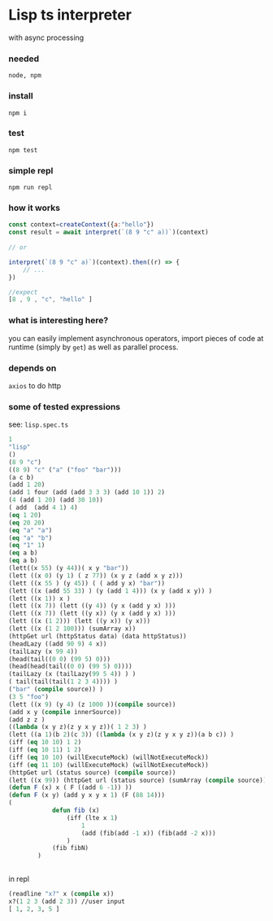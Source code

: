 

# Lisp ts interpreter
with async processing 


### needed
```node, npm```


### install

```
npm i
```


### test
```
npm test
```


### simple repl
```
npm run repl
```


### how it works

```javascript
const context=createContext({a:"hello"})
const result = await interpret(`(8 9 "c" a))`)(context)
    
// or

interpret(`(8 9 "c" a)`)(context).then((r) => {
    // ...
})    

//expect
[8 , 9 , "c", "hello" ]
```

### what is interesting here?
you can easily implement asynchronous operators, import pieces of code at runtime (simply by ```get```) as well as parallel process.


### depends on
```axios``` to do http

### some of tested expressions
see: ```lisp.spec.ts``` 
```lisp
1
"lisp"
()
(8 9 "c")
((8 9) "c" ("a" ("foo" "bar")))
(a c b)
(add 1 20)
(add 1 four (add (add 3 3 3) (add 10 1)) 2)
(4 (add 1 20) (add 30 10))
( add  (add 4 1) 4)
(eq 1 20)
(eq 20 20)
(eq "a" "a")
(eq "a" "b")
(eq "1" 1)
(eq a b)
(eq a b)
(lett((x 55) (y 44))( x y "bar"))
(lett ((x 0) (y 1) ( z 77)) (x y z (add x y z)))
(lett ((x 55 ) (y 45)) ( ( add y x) "bar"))
(lett ((x (add 55 33) ) (y (add 1 4))) (x y (add x y)) )
(lett ((x 1)) x )
(lett ((x 7)) (lett ((y 4)) (y x (add y x) )))
(lett ((x 7)) (lett ((y x)) (y x (add y x) )))
(lett ((x (1 2))) (lett ((y x)) (y x)))
(lett ((x (1 2 100))) (sumArray x))
(httpGet url (httpStatus data) (data httpStatus))
(headLazy ((add 90 9) 4 x))
(tailLazy (x 99 4))
(head(tail((0 0) (99 5) 0)))
(head(head(tail((0 0) (99 5) 0))))
(tailLazy (x (tailLazy(99 5 4)) ) )
( tail(tail(tail(1 2 3 4)))) )
("bar" (compile source)) )
(3 5 "foo")
(lett ((x 9) (y 4) (z 1000 ))(compile source))
(add x y (compile innerSource))
(add z z )
((lambda (x y z)(z y x y z))( 1 2 3) )
(lett ((a 1)(b 2)(c 3)) ((lambda (x y z)(z y x y z))(a b c)) ) 
(iff (eq 10 10) 1 2)
(iff (eq 10 11) 1 2)
(iff (eq 10 10) (willExecuteMock) (willNotExecuteMock))
(iff (eq 11 10) (willExecuteMock) (willNotExecuteMock))
(httpGet url (status source) (compile source))
(lett ((x 99)) (httpGet url (status source) (sumArray (compile source))))
(defun F (x) x ( F ((add 6 -1)) ))
(defun F (x y) (add y x y x 1) (F (88 14)))
(
            defun fib (x) 
                (iff (lte x 1) 
                    1 
                    (add (fib(add -1 x)) (fib(add -2 x)))
                ) 
            (fib fibN)
        )
        


```
in repl
```lisp
(readline "x?" x (compile x))
x?(1 2 3 (add 2 3)) //user input
[ 1, 2, 3, 5 ]
```
